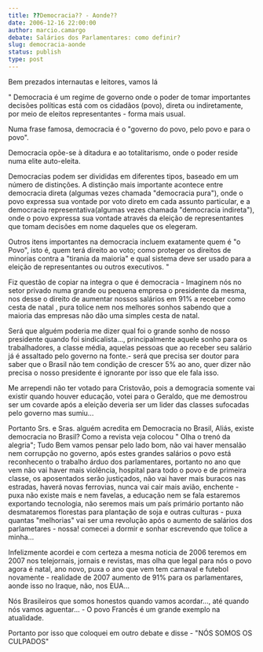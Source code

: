 ```yaml
---
title: ??Democracia?? - Aonde??
date: 2006-12-16 22:00:00
author: marcio.camargo
debate: Salários dos Parlamentares: como definir?
slug: democracia-aonde
status: publish 
type: post
---
```


Bem prezados internautas e leitores, vamos lá   

" Democracia é um regime de governo onde o poder de tomar importantes decisões políticas está com os cidadãos (povo), direta ou indiretamente, por meio de eleitos representantes - forma mais usual.  

Numa frase famosa, democracia é o "governo do povo, pelo povo e para o povo".  

Democracia opõe-se à ditadura e ao totalitarismo, onde o poder reside numa elite auto-eleita.  

Democracias podem ser divididas em diferentes tipos, baseado em um número de distinções. A distinção mais importante acontece entre democracia direta (algumas vezes chamada "democracia pura"), onde o povo expressa sua vontade por voto direto em cada assunto particular, e a democracia representativa(algumas vezes chamada "democracia indireta"), onde o povo expressa sua vontade através da eleição de representantes que tomam decisões em nome daqueles que os elegeram.  

Outros itens importantes na democracia incluem exatamente quem é "o Povo", isto é, quem terá direito ao voto; como proteger os direitos de minorias contra a "tirania da maioria" e qual sistema deve ser usado para a eleição de representantes ou outros executivos. "  

Fiz questão de copiar na integra o que é democracia - Imaginem nós no setor privado numa grande ou pequena empresa o presidente da mesma, nos desse o direito de aumentar nossos salários em 91% a receber como cesta de natal , pura tolice nem nos melhores sonhos sabendo que a maioria das empresas não dão uma simples cesta de natal.  

Será que alguém poderia me dizer qual foi o grande sonho de nosso presidente quando foi sindicalista..., principalmente aquele sonho para os trabalhadores, a classe média, aquelas pessoas que ao receber seu salário já é assaltado pelo governo na fonte.- será que precisa ser doutor para saber que o Brasil não tem condição de crescer 5% ao ano, quer dizer não precisa o nosso presidente é ignorante por isso que ele fala isso.  

Me arrependi não ter votado para Cristovão, pois a demogracia somente vai existir quando houver educação, votei para o Geraldo, que me demostrou ser um covarde após a eleição deveria ser um lider das classes sufocadas pelo governo mas sumiu...   

Portanto Srs. e Sras. alguém acredita em Democracia no Brasil, Aliás, existe democracia no Brasil? Como a revista veja colocou " Olha o trenó da alegria"; Tudo Bem vamos pensar pelo lado bom, não vai haver mensalão nem corrupção no governo, após estes grandes salários o povo está reconhecento o trabalho árduo dos parlamentares, portanto no ano que vem não vai haver mais violência, hospital para todo o povo e de primeira classe, os aposentados serão justiçados, não vai haver mais buracos nas estradas, haverá novas ferrovias, nunca vai cair mais avião, enchente - puxa não existe mais e nem favelas, a educação nem se fala estaremos exportando tecnologia, não seremos mais um país primário portanto não desmataremos florestas para plantação de soja e outras culturas - puxa quantas "melhorias" vai ser uma revolução após o aumento de salários dos parlametares - nossa! comecei a dormir e sonhar escrevendo que tolice a minha...  

Infelizmente acordei e com certeza a mesma noticia de 2006 teremos em 2007 nos telejornais, jornais e revistas, mas olha que legal para nós o povo agora é natal, ano novo, puxa o ano que vem tem carnaval e futebol novamente - realidade de 2007 aumento de 91% para os parlamentares, aonde isso no Iraque, não, nos EUA...  

Nós Brasileiros que somos honestos quando vamos acordar..., até quando nós vamos aguentar... - O povo Francês é um grande exemplo na atualidade.  

Portanto por isso que coloquei em outro debate e disse - "NÓS SOMOS OS CULPADOS"
